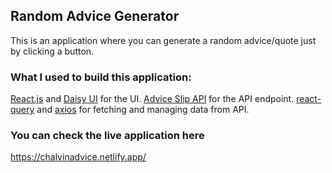 ## Random Advice Generator

This is an application where you can generate a random advice/quote just by clicking a button.

### What I used to build this application:

[React.js](https://beta.reactjs.org/) and [Daisy UI](https://daisyui.com/) for the UI.
[Advice Slip API](https://api.adviceslip.com/) for the API endpoint.
[react-query](https://react-query.tanstack.com/) and [axios](https://axios-http.com/) for fetching and managing data from API.

### You can check the live application here

https://chalvinadvice.netlify.app/
